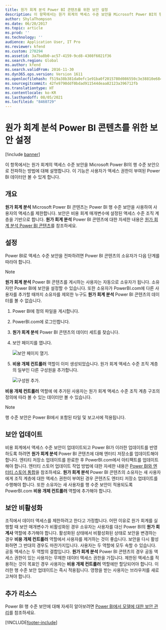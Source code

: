 ```yaml
---
title: 원가 회계 분석 Power BI 콘텐츠를 위한 보안 설정
description: 이 항목에서는 원가 회계의 액세스 수준 보안을 Microsoft Power BI의 행 수준 보안으로 전파하는 방법에 대해 설명합니다.
author: ShylaThompson
ms.date: 06/20/2017
ms.topic: article
ms.prod: ''
ms.technology: ''
audience: Application User, IT Pro
ms.reviewer: kfend
ms.custom: 270294
ms.assetid: 3a7ba8b0-ac57-4159-9cd8-4308f6021f36
ms.search.region: Global
ms.author: kfend
ms.search.validFrom: 2016-11-30
ms.dyn365.ops.version: Version 1611
ms.openlocfilehash: f519a38b381da0efc1e91ba0f2015780d086550c3e38810e6845a0fc07976767
ms.sourcegitcommit: 42fe9790ddf0bdad911544deaa82123a396712fb
ms.translationtype: HT
ms.contentlocale: ko-KR
ms.lasthandoff: 08/05/2021
ms.locfileid: "8460729"
---
```

# <a name="set-up-security-for-the-cost-accounting-analysis-power-bi-content"></a>원가 회계 분석 Power BI 콘텐츠를 위한 보안 설정

[!include [banner](../includes/banner.md)]

이 항목에서는 원가 회계의 액세스 수준 보안을 Microsoft Power BI의 행 수준 보안으로 전파하는 방법에 대해 설명합니다. 이 기능은 사용자가 액세스 권한이 부여된 Power BI 데이터만 볼 수 있게 합니다.

## <a name="overview"></a>개요

**원가 회계 분석** Microsoft Power BI 콘텐츠는 Power BI 행 수준 보안을 사용하여 사용자의 액세스를 제한합니다. 보안은 비용 회계 매개변수에 설정된 액세스 수준 조직 계층을 기반으로 합니다. **원가 회계 분석** Power BI 콘텐츠에 대한 자세한 내용은 [원가 회계 분석 Power BI 콘텐츠](cost-accounting-analysis-content-pack.md)를 참조하세요.

## <a name="setup"></a>설정
Power BI로 액세스 수준 보안을 전파하려면 Power BI 콘텐츠의 소유자가 다음 단계를 따라야 합니다.

> [!NOTE]
> **원가 회계 분석** Power BI 콘텐츠를 게시하는 사용자는 자동으로 소유자가 됩니다. 소유자만 Power BI에 보안을 설정할 수 있습니다. 또한 소유자가 PowerBI.com에 다른 사용자를 추가할 때까지 소유자를 제외한 누구도 **원가 회계 분석** Power BI 콘텐츠의 데이터를 볼 수 없습니다.

1. Power BI에 정의 파일을 게시합니다.
2. PowerBI.com에 로그인합니다.
3. **원가 회계 분석** Power BI 콘텐츠의 데이터 세트를 찾습니다.
4. 보안 페이지를 엽니다.

    ![보안 페이지 열기.](./media/CA-picture-1.png)

5. **비용 개체 컨트롤러** 역할이 이미 생성되었습니다. 원가 회계 액세스 수준 조직 계층의 일부인 다른 구성원을 추가합니다.

    ![구성원 추가.](./media/CA-picture-2.png)

**비용 개체 컨트롤러** 역할에 에 추가된 사용자는 원가 회계 액세스 수준 조직 계층 구조의 정의에 따라 볼 수 있는 데이터만 볼 수 있습니다.

> [!NOTE]
> 행 수준 보안은 Power BI에서 포함된 타일 및 보고서에 적용됩니다.

## <a name="updating-security"></a>보안 업데이트
비용 회계에서 액세스 수준 보안이 업데이트되고 Power BI가 이러한 업데이트를 반영하도록 하려면 **원가 회계 분석** Power BI 콘텐츠에 대해 엔터티 저장소를 업데이트해야 합니다. 엔티티 저장소 업데이트를 완료한 후 PowerBI.com에서 아티팩트를 업데이트해야 합니다. 엔터티 스토어 업데이트 작업 방법에 대한 자세한 내용은 [Power BI와 엔터티 스토어 통합](power-bi-integration-entity-store.md#update-entity-store)을 참조하세요. **원가 회계 분석** Power BI 콘텐츠의 소유자는 새 사용자에게 조직 계층에 대한 액세스 권한이 부여된 경우 콘텐츠도 엔터티 저장소 업데이트를 수행해야 합니다. 또한 소유자는 새 사용자를 행 수준 보안이 적용되도록 PowerBI.com **비용 개체 컨트롤러** 역할에 추가해야 합니다.

## <a name="disabling-security"></a>보안 비활성화
조직에서 데이터 액세스를 제한하려고 한다고 가정합니다. 어떤 이유로 원가 회계를 실행할 때 보안 매개변수가 비활성화된 경우 소유자는 사용자를 대신 Power BI의 **원가 회계사** 역할에 추가해야 합니다. 활성화된 상태에서 비활성화된 상태로 보안을 변경하는 경우 **비용 개체 컨트롤러** 역할에서 사용자를 제거하는 것이 좋습니다. 보안을 다시 활성화하면 그 반대의 경우도 마찬가지입니다. 사용자는 두 역할에 모두 속할 수 있습니다. 공동 액세스는 두 역할의 결합입니다. **원가 회계 분석** Power BI 콘텐츠의 경우 공동 액세스 권한이 있는 사용자는 무제한 데이터 액세스 권한을 가집니다. 제한된 액세스를 적용하는 것이 목표인 경우 사용자는 **비용 개체 컨트롤러** 역할에만 할당되어야 합니다. 이러한 행 수준 보안 업데이트는 즉시 적용됩니다. 영향을 받는 사용자는 브라우저를 새로 고쳐야 합니다.

## <a name="additional-resources"></a>추가 리소스
Power BI 행 수준 보안에 대해 자세히 알아보려면 [Power BI에서 모델에 대한 보안 관리](https://powerbi.microsoft.com/documentation/powerbi-admin-rls/#manage-security-on-your-model)를 참조하세요.


[!INCLUDE[footer-include](../../../includes/footer-banner.md)]